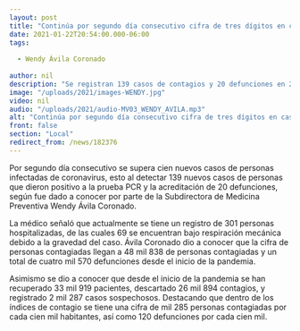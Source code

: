 ```yaml
---
layout: post
title: "Continúa por segundo día consecutivo cifra de tres dígitos en casos COVID"
date: 2021-01-22T20:54:00.000-06:00
tags:
  
  - Wendy Ávila Coronado
  
author: nil
description: "Se registran 139 casos de contagios y 20 defunciones en 24 horas."
image: "/uploads/2021/images-WENDY.jpg"
video: nil
audio: "/uploads/2021/audio-MV03_WENDY_AVILA.mp3"
alt: "Continúa por segundo día consecutivo cifra de tres dígitos en casos COVID"
front: false
section: "Local"
redirect_from: /news/182376
---
```


Por segundo día consecutivo se supera cien nuevos casos de personas infectadas de coronavirus, esto al detectar 139 nuevos casos de personas que dieron positivo a la prueba PCR y la acreditación de 20 defunciones, según fue dado a conocer por parte de la Subdirectora de Medicina Preventiva Wendy Ávila Coronado.

La médico señaló que actualmente se tiene un registro de 301 personas hospitalizadas, de las cuales 69 se encuentran bajo respiración mecánica debido a la gravedad del caso. Ávila Coronado dio a conocer que la cifra de personas contagiadas llegan a 48 mil 838 de personas contagiadas y un total de cuatro mil 570 defunciones desde el inicio de la pandemia.

Asimismo se dio a conocer que desde el inicio de la pandemia se han recuperado 33 mil 919 pacientes, descartado 26 mil 894 contagios, y registrado 2 mil 287 casos sospechosos. Destacando que dentro de los índices de contagio se tiene una cifra de mil 285 personas contagiadas por cada cien mil habitantes, así como 120 defunciones por cada cien mil.